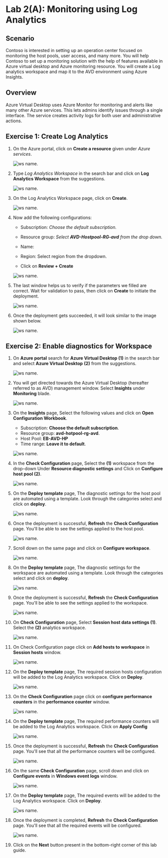# Lab 2(A): Monitoring using Log Analytics


## **Scenario**

Contoso is interested in setting up an operation center focused on monitoring the host pools, user access, and many more. You will help Contoso to set up a  monitoring solution with the help of features available in Azure virtual desktop and Azure monitoring resource. You will create a Log analytics workspace and map it to the AVD environment using Azure Insights.

## **Overview**

Azure Virtual Desktop uses Azure Monitor for monitoring and alerts like many other Azure services. This lets admins identify issues through a single interface. The service creates activity logs for both user and administrative actions.

## Exercise 1: Create Log Analytics

1. On the Azure portal, click on **Create a resource** given under *Azure services*.

   ![ws name.](media/wiw.png)

1. Type *Log Analytics Workspace* in the search bar and click on **Log Analytics Workspace** from the suggestions.

   ![ws name.](media/wiw1.png)

1. On the Log Analytics Workspace page, click on **Create**.

   ![ws name.](media/Log-analytics-create.png)

1. Now add the following configurations:

   - Subscription: *Choose the default subscription.*
  
   - Resource group: *Select **AVD-Hostpool-RG-avd** from the drop down.*
  
   - Name: **<inject key="Log Analytics Workspace Name	" />**
  
   - Region: Select **<inject key="Region" enableCopy="false" />** region from the dropdown.
  
   - Click on **Review + Create**

   ![ws name.](media/LAW-V2.png)

1. The last window helps us to verify if the parameters we filled are correct. Wait for validation to pass, then click on **Create** to initiate the deployment.

   ![ws name.](media/Create%20LAW-V2.png)

1. Once the deployment gets succeeded, it will look similar to the image shown below.

   ![ws name.](media/Lab2a_Ex_16.png)
   

## Exercise 2: Enable diagnostics for Workspace
 
1. On **Azure portal** search for **Azure Virtual Desktop (1)** in the search bar and select **Azure Virtual Desktop** **(2)** from the suggestions.

   ![ws name.](media/avd1.png) 

1. You will get directed towards the Azure Virtual Desktop (hereafter referred to as AVD) management window. Select **Insights** under **Monitoring** blade.

   ![ws name.](media/mon2.png)
   
1. On the **Insights** page, Select the following values and click on **Open Configuration Workbook**.
   
   - Subscription: **Choose the default subscription**.
   - Resource group: **avd-hotpool-rg-avd**.
   - Host Pool: **EB-AVD-HP**
   - Time range: **Leave it to default**.

   ![ws name.](media/2avd21.png)

1. In the **Check Configuration** page, Select the **<inject key="Log Analytics Workspace Name" enableCopy="false" /> (1)** workspace from the drop-down Under **Resource diagnostic settings** and Click on **Configure host pool (2)**.

   ![ws name.](media/mon4.png)
   
1. On the **Deploy template** page, The diagnostic settings for the host pool are automated using a template. Look through the categories select and click on **deploy**.

   ![ws name.](media/mon5.png)
   
1. Once the deployment is successful, **Refresh** the **Check Configuration** page. You'll be able to see the settings applied to the host pool.

   ![ws name.](media/Lab2a_ex2_6.png)
   
1. Scroll down on the same page and click on **Configure workspace**.

   ![ws name.](https://github.com/CloudLabsAI-Azure/AIW-Azure-Virtual-Desktop/raw/Azure-Virtual-Desktop-v2/media/mon7.png)
   
1. On the **Deploy template** page, The diagnostic settings for the workspace are automated using a template. Look through the categories select and click on **deploy**.

   ![ws name.](media/mon8.png) 

1. Once the deployment is successful, **Refresh** the **Check Configuration** page. You'll be able to see the settings applied to the workspace.

   ![ws name.](media/Lab2a_ex2_9.png)
   
1. On **Check Configuration** page, Select **Session host data settings (1)**. Select the **<inject key="Log Analytics Workspace Name" enableCopy="false" /> (2)** analytics workspace.

   ![ws name.](media/gsu2.png)
   
1. On Check Configuration page click on **Add hosts to workspace** in **Session hosts** window.

   ![ws name.](media/monu1.png)
   
1. On the **Deploy template** page, The required session hosts configuration will be added to the Log Analytics workspace. Click on **Deploy**.

   ![ws name.](media/monu2.png)
   
1. On the **Check Configuration** page click on **configure performance counters** in the **performance counter** window.

   ![ws name.](media/mon14-new.png)
   
1. On the **Deploy template** page, The required performance counters will be added to the Log Analytics workspace. Click on **Apply Config**

   ![ws name.](media/mon15.png)
   
1. Once the deployment is successful, **Refresh** the **Check Configuration** page. You'll see that all the performance counters will be configured.

   ![ws name.](media/2avd24.png)
   
1. On the same **Check Configuration** page, scroll down and click on **Configure events** in **Windows event logs** window.

   ![ws name.](media/mon17.png)
   
1. On the **Deploy template** page, The required events will be added to the Log Analytics workspace. Click on **Deploy**.

   ![ws name.](media/mon18.png)
   
1. Once the deployment is completed, **Refresh** the **Check Configuration** page. You'll see that all the required events will be configured.
   
   ![ws name.](media/mon19.png)
   
1. Click on the **Next** button present in the bottom-right corner of this lab guide.

 
